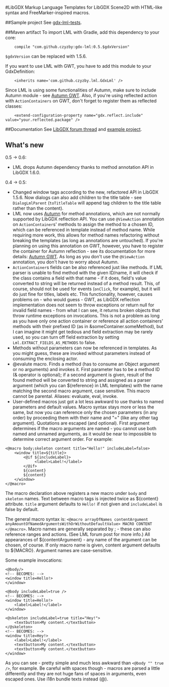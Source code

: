 #LibGDX Markup Language
Templates for LibGDX Scene2D with HTML-like syntax and FreeMarker-inspired macros.

##Sample project
See [gdx-lml-tests](http://github.com/czyzby/gdx-lml-tests).

##Maven artifact
To import LML with Gradle, add this dependency to your core:
```
    compile "com.github.czyzby:gdx-lml:0.5.$gdxVersion"
```
`$gdxVersion` can be replaced with 1.5.6.

If you want to use LML with GWT, you have to add this module to your GdxDefinition:
```
	<inherits name='com.github.czyzby.lml.GdxLml' />
```
Since LML is using some functionalities of Autumn, make sure to include Autumn module - see [Autumn GWT](http://github.com/czyzby/gdx-autumn-gwt). Also, if you're using reflected action with `ActionContainers` on GWT, don't forget to register them as reflected classes:
```
	<extend-configuration-property name="gdx.reflect.include" value="your.reflected.package" />
```

##Documentation
See [LibGDX forum thread](http://www.badlogicgames.com/forum/viewtopic.php?f=17&t=18843) and [example project](http://github.com/czyzby/gdx-lml-tests).

## What's new
0.5 -> 0.6:

- LML drops Autumn dependency thanks to method annotation API in LibGDX 1.6.0.

0.4 -> 0.5:

- Changed window tags according to the new, refactored API in LibGDX 1.5.6. Now dialogs can also add children to the title table - see `DialogLmlParent` (`toTitleTable` will append tag children to the title table rather than the content).
- LML now uses [Autumn](http://github.com/czyzby/gdx-autumn) for method annotations, which are not normally supported by LibGDX reflection API. You can use `@ViewAction` annotation on `ActionContainer`s' methods to assign the method to a chosen ID, which can be referenced in template instead of method name. While requiring more work, this allows for method names refactoring without breaking the templates (as long as annotations are untouched). If you're planning on using this annotation on GWT, however, you have to register the container for Autumn reflection - see its documentation for more details: [Autumn GWT](http://github.com/czyzby/gdx-autumn-gwt). As long as you don't use the `@ViewAction` annotation, you don't have to worry about Autumn.
- `ActionContainer`s fields can be also referenced just like methods. If LML parser is unable to find method with the given ID/name, it will check if the class contains a field with that name - if it does, field's value converted to string will be returned instead of a method result. This, of course, should not be used for events (`onClick`, for example), but it will do just fine for titles, labels etc. This functionality, however, causes problems on - who would guess - GWT, as LibGDX reflection implementation does not seem to throw exceptions or return null for invalid field names - from what I can see, it returns broken objects that throw runtime exceptions on invocations. This is not a problem as long as you have only one action container or reference all action containers' methods with their prefixed ID (as in &someContainer.someMethod), but I can imagine it might get tedious and field extraction may be rarely used, so you can turn off field extraction by setting `Lml.EXTRACT_FIELDS_AS_METHODS` to false.
- Methods without parameters can now be referenced in templates. As you might guess, these are invoked without parameters instead of consuming the enclosing actor.
- @evalute macro. Finds a method (has to consume an Object argument or no arguments) and invokes it. First parameter has to be a method ID (& operator is optional); if a second argument is given, result of the found method will be converted to string and assigned as a parser argument (which you can ${reference} in LML templates) with the name matching the second macro argument, case sensitive. This macro cannot be parental. Aliases: evaluate, eval, invoke.
- User-defined macros just got a lot less awkward to use thanks to named parameters and default values. Macro syntax stays more or less the same, but now you can reference only the chosen parameters (in any order) by proceeding them with their name and "=" (like any other tag argument). Quotations are escaped (and optional). First argument determines if the macro arguments are named - you cannot use both named and unnamed arguments, as it would be near to impossible to determine correct argument order. For example:

```
<@macro body;skeleton content title="Hello!" includeLabel=false>
    <window title=${title}>
        <@if ${includeLabel}>
             <label>Label!</label>
        </@if>
        ${content}
        ${content}
    </window>
</@macro>

```
The macro declaration above registers a new macro under `body` and `skeleton` names. Text between macro tags is injected twice as ${content} attribute. `title` argument defaults to `Hello!` if not given and `includeLabel` is false by default.

The general macro syntax is: `<@macro arrayOfNames contentArgument anyAmountOfNamedArgumentsWithOrWithoutDefaultValue> MACRO CONTENT </@macro>`. Macro names are generally separated by ; - these can also reference ranges and actions. (See LML forum post for more info.) All appearances of ${contentArgument} - any name of the argument can be chosen, of course. If only macro name is given, content argument defaults to ${MACRO}. Argument names are case-sensitive.

Some example invocations:

```
<@body/>
<!-- BECOMES: -->
<window title=Hello!>
</window>

<@body includeLabel=true />
<!-- BECOMES: -->
<window title=Hello!>
    <label>Label!</label>
</window>

<@skeleton includeLabel=true title="Hey!">
	<textbutton>My content.</textbutton>
</@skeleton>
<!-- BECOMES: -->
<window title=Hey!>
    <label>Label!</label>
    <textbutton>My content.</textbutton>
    <textbutton>My content.</textbutton>
</window>
```

As you can see - pretty simple and much less awkward than `<@body "" true />`, for example. Be careful with spaces though - macros are parsed a little differently and they are not huge fans of spaces in arguments, even escaped ones. Use i18n bundle texts instead (@).